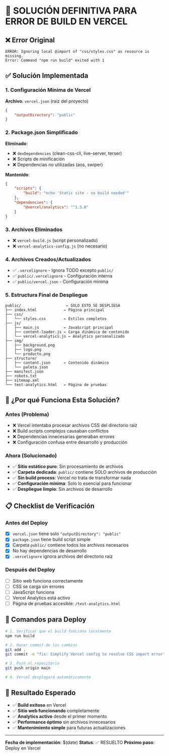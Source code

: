# 🚀 SOLUCIÓN DEFINITIVA PARA ERROR DE BUILD EN VERCEL

## ❌ **Error Original**

```
ERROR: Ignoring local @import of "css/styles.css" as resource is missing.
Error: Command "npm run build" exited with 1
```

## ✅ **Solución Implementada**

### 1. **Configuración Mínima de Vercel**

**Archivo**: `vercel.json` (raíz del proyecto)

```json
{
    "outputDirectory": "public"
}
```

### 2. **Package.json Simplificado**

**Eliminado**:

-   ❌ `devDependencies` (clean-css-cli, live-server, terser)
-   ❌ Scripts de minificación
-   ❌ Dependencias no utilizadas (aos, swiper)

**Mantenido**:

```json
{
    "scripts": {
        "build": "echo 'Static site - no build needed'"
    },
    "dependencies": {
        "@vercel/analytics": "^1.5.0"
    }
}
```

### 3. **Archivos Eliminados**

-   ❌ `vercel-build.js` (script personalizado)
-   ❌ `vercel-analytics-config.js` (no necesario)

### 4. **Archivos Creados/Actualizados**

-   ✅ `.vercelignore` - Ignora TODO excepto `public/`
-   ✅ `public/.vercelignore` - Configuración interna
-   ✅ `public/vercel.json` - Configuración mínima

### 5. **Estructura Final de Despliegue**

```
public/                    ← SOLO ESTO SE DESPLIEGA
├── index.html            ← Página principal
├── css/
│   └── styles.css        ← Estilos completos
├── js/
│   ├── main.js           ← JavaScript principal
│   ├── content-loader.js ← Carga dinámica de contenido
│   └── vercel-analytics.js ← Analytics personalizado
├── img/
│   ├── background.png
│   ├── logo.png
│   └── producto.png
├── structure/
│   ├── content.json      ← Contenido dinámico
│   └── paleta.json
├── manifest.json
├── robots.txt
├── sitemap.xml
└── test-analytics.html   ← Página de pruebas
```

## 🎯 **¿Por qué Funciona Esta Solución?**

### **Antes (Problema)**

-   ❌ Vercel intentaba procesar archivos CSS del directorio raíz
-   ❌ Build scripts complejos causaban conflictos
-   ❌ Dependencias innecesarias generaban errores
-   ❌ Configuración confusa entre desarrollo y producción

### **Ahora (Solucionado)**

-   ✅ **Sitio estático puro**: Sin procesamiento de archivos
-   ✅ **Carpeta dedicada**: `public/` contiene SOLO archivos de producción
-   ✅ **Sin build process**: Vercel no trata de transformar nada
-   ✅ **Configuración mínima**: Solo lo esencial para funcionar
-   ✅ **Despliegue limpio**: Sin archivos de desarrollo

## 📋 **Checklist de Verificación**

### **Antes del Deploy**

-   [x] `vercel.json` tiene solo `"outputDirectory": "public"`
-   [x] `package.json` tiene build script simple
-   [x] Carpeta `public/` contiene todos los archivos necesarios
-   [x] No hay dependencias de desarrollo
-   [x] `.vercelignore` ignora archivos del directorio raíz

### **Después del Deploy**

-   [ ] Sitio web funciona correctamente
-   [ ] CSS se carga sin errores
-   [ ] JavaScript funciona
-   [ ] Vercel Analytics está activo
-   [ ] Página de pruebas accesible: `/test-analytics.html`

## 🚀 **Comandos para Deploy**

```bash
# 1. Verificar que el build funciona localmente
npm run build

# 2. Hacer commit de los cambios
git add .
git commit -m "fix: Simplify Vercel config to resolve CSS import error"

# 3. Push al repositorio
git push origin main

# 4. Vercel desplegará automáticamente
```

## 🎉 **Resultado Esperado**

-   ✅ **Build exitoso** en Vercel
-   ✅ **Sitio web funcionando** completamente
-   ✅ **Analytics activo** desde el primer momento
-   ✅ **Performance óptimo** sin archivos innecesarios
-   ✅ **Mantenimiento simple** para futuras actualizaciones

---

**Fecha de implementación**: $(date)
**Status**: ✅ RESUELTO
**Próximo paso**: Deploy en Vercel
